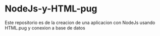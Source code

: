 # NodeJs-y-HTML-pug
Este repositorio es de la creacion de una aplicacion con NodeJs usando HTML.pug y conexion a base de datos
